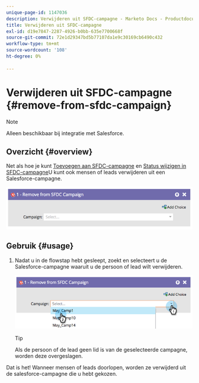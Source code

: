 ```yaml
---
unique-page-id: 1147036
description: Verwijderen uit SFDC-campagne - Marketo Docs - Productdocumentatie
title: Verwijderen uit SFDC-campagne
exl-id: d19e7847-2287-4926-b0bb-635e7700668f
source-git-commit: 72e1d29347bd5b77107da1e9c30169cb6490c432
workflow-type: tm+mt
source-wordcount: '108'
ht-degree: 0%

---
```


# Verwijderen uit SFDC-campagne {#remove-from-sfdc-campaign}

>[!NOTE]
>
>Alleen beschikbaar bij integratie met Salesforce.

## Overzicht {#overview}

Net als hoe je kunt [Toevoegen aan SFDC-campagne](/help/marketo/product-docs/core-marketo-concepts/smart-campaigns/salesforce-flow-actions/add-to-sfdc-campaign.md) en [Status wijzigen in SFDC-campagne](/help/marketo/product-docs/core-marketo-concepts/smart-campaigns/salesforce-flow-actions/change-status-in-sfdc-campaign.md)U kunt ook mensen of leads verwijderen uit een Salesforce-campagne.

![](assets/image2014-9-22-15-3a54-3a34.png)

## Gebruik {#usage}

1. Nadat u in de flowstap hebt gesleept, zoekt en selecteert u de Salesforce-campagne waaruit u de persoon of lead wilt verwijderen.

   ![](assets/image2014-9-22-15-3a54-3a39.png)

   >[!TIP]
   >
   >Als de persoon of de lead geen lid is van de geselecteerde campagne, worden deze overgeslagen.

Dat is het! Wanneer mensen of leads doorlopen, worden ze verwijderd uit de salesforce-campagne die u hebt gekozen.
